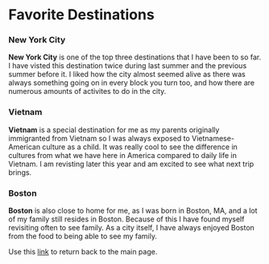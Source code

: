 <!DOCTYPE html>
<html>
  <body>
    <h1>Favorite Destinations</h1>
    <h3>New York City</h2>
    <p><b>New York City</b> is one of the top three destinations that I have been to so far. I have visted this destination twice during last summer and the previous summer before it. I liked how the city almost seemed alive as there was always something going on in every block you turn too, and how there are numerous amounts of activites to do in the city.</p>
    <h3>Vietnam</h3>
    <p><b>Vietnam</b> is a special destination for me as my parents originally immigranted from Vietnam so I was always exposed to Vietnamese-American culture as a child. It was really cool to see the difference in cultures from what we have here in America compared to daily life in Vietnam. I am revisting later this year and am excited to see what next trip brings.</p>
    <h3>Boston</h3>
    <p><b>Boston</b> is also close to home for me, as I was born in Boston, MA, and a lot of my family still resides in Boston. Because of this I have found myself revisiting often to see family. As a city itself, I have always enjoyed Boston from the food to being able to see my family.</p>
    <p>Use this <a href=README.md>link</a> to return back to the main page.</p>
  </body>
</html>



